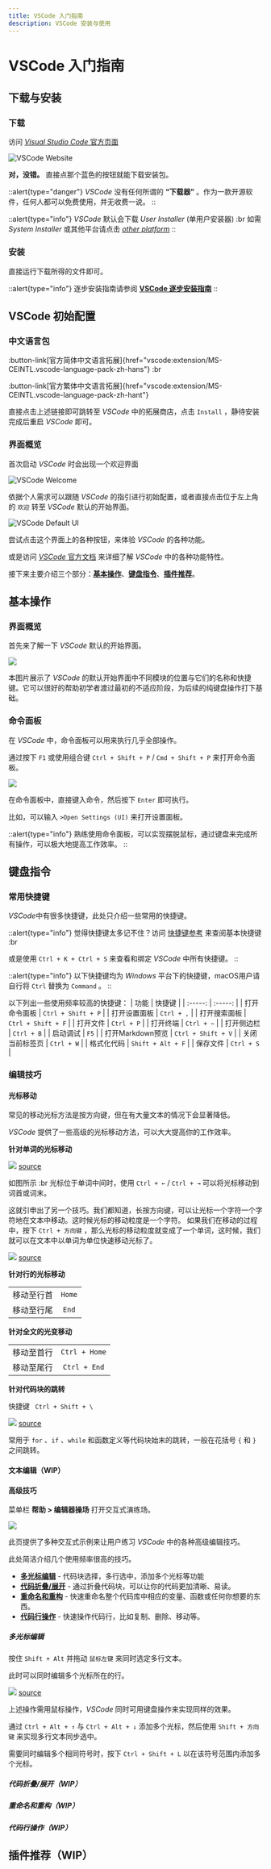 ```yaml
---
title: VSCode 入门指南
description: VSCode 安装与使用
---
```


# VSCode 入门指南

## 下载与安装

### 下载

访问 [*Visual Studio Code* 官方页面][VSCode]

![VSCode Website](/img/2/0/web.png)

**对，没错。** 直接点那个蓝色的按钮就能下载安装包。

::alert{type="danger"}
*VSCode* 没有任何所谓的 **“下载器”** 。作为一款开源软件，任何人都可以免费使用，并无收费一说。
::

::alert{type="info"}
*VSCode* 默认会下载 *User Installer* (单用户安装器) :br
如需 *System Installer* 或其他平台请点击 [*other platform*](https://code.visualstudio.com/#alt-downloads)
::

[VSCode]: https://code.visualstudio.com/


### 安装

直接运行下载所得的文件即可。

::alert{type="info"}
逐步安装指南请参阅 [**VSCode 逐步安装指南**](./1.vscode-install-step-by-step.md)
::

## VSCode 初始配置

### 中文语言包

:button-link[官方简体中文语言拓展]{href="vscode:extension/MS-CEINTL.vscode-language-pack-zh-hans"} :br

:button-link[官方繁体中文语言拓展]{href="vscode:extension/MS-CEINTL.vscode-language-pack-zh-hant"}

直接点击上述链接即可跳转至 *VSCode* 中的拓展商店，点击 `Install` ，静待安装完成后重启 *VSCode* 即可。


### 界面概览

首次启动 *VSCode* 时会出现一个欢迎界面

![VSCode Welcome](/img/2/0/Welcome.png)

依据个人需求可以跟随 *VSCode* 的指引进行初始配置，或者直接点击位于左上角的 `欢迎` 转至 *VSCode* 默认的开始界面。

![VSCode Default UI](/img/2/0/DefaultUI.png)

尝试点击这个界面上的各种按钮，来体验 *VSCode* 的各种功能。

或是访问 [*VSCode* 官方文档][VSCode-doc] 来详细了解 *VSCode* 中的各种功能特性。

接下来主要介绍三个部分：[**基本操作**](#基本操作)、[**键盘指令**](#键盘操作)、[**插件推荐**](#推荐插件)。


## 基本操作

### 界面概览

首先来了解一下 *VSCode* 默认的开始界面。

![](/img/2/0/DefaultUIwithComment.png)

本图片展示了 *VSCode* 的默认开始界面中不同模块的位置与它们的名称和快捷键。它可以很好的帮助初学者渡过最初的不适应阶段，为后续的纯键盘操作打下基础。


### 命令面板

在 *VSCode* 中，命令面板可以用来执行几乎全部操作。

通过按下 `F1` 或使用组合键 `Ctrl + Shift + P` / `Cmd + Shift + P` 来打开命令面板。

![](/img/2/0/CommandPanel.png)

在命令面板中，直接键入命令，然后按下 `Enter` 即可执行。

比如，可以输入 `>Open Settings (UI)` 来打开设置面板。

::alert{type="info"}
熟练使用命令面板，可以实现摆脱鼠标，通过键盘来完成所有操作，可以极大地提高工作效率。
::


## 键盘指令

### 常用快捷键

*VSCode*中有很多快捷键，此处只介绍一些常用的快捷键。

::alert{type="info"}
觉得快捷键太多记不住？访问 [快捷键参考](https://code.visualstudio.com/shortcuts/keyboard-shortcuts-windows.pdf) 来查阅基本快捷键 :br

或是使用 `Ctrl + K + Ctrl + S` 来查看和绑定 *VSCode* 中所有快捷键。
::

::alert{type="info"}
以下快捷键均为 *Windows* 平台下的快捷键，macOS用户请自行将 `Ctrl` 替换为 `Command` 。
::

以下列出一些使用频率较高的快捷键：
| 功能 | 快捷键 |
| :-----: | :-----: |
| 打开命令面板 | `Ctrl + Shift + P` |
| 打开设置面板 | `Ctrl + ,` |
| 打开搜索面板 | `Ctrl + Shift + F` |
| 打开文件 | `Ctrl + P` |
| 打开终端 | `Ctrl + ~` |
| 打开侧边栏 | `Ctrl + B` |
| 启动调试 | `F5` |
| 打开Markdown预览 | `Ctrl + Shift + V` |
| 关闭当前标签页 | `Ctrl + W` |
| 格式化代码 | `Shift + Alt + F` |
| 保存文件 | `Ctrl + S` |


### 编辑技巧

#### 光标移动

常见的移动光标方法是按方向键，但在有大量文本的情况下会显著降低。

*VSCode* 提供了一些高级的光标移动方法，可以大大提高你的工作效率。

**针对单词的光标移动**

![](/img/2/0/Keyboard-1.gif)
[source](http://img.geek-docs.com/vscode/keyboard/keyboard-1.gif)

如图所示 :br
光标位于单词中间时，使用 `Ctrl + ←` / `Ctrl + →` 可以将光标移动到词首或词末。

这就引申出了另一个技巧。我们都知道，长按方向键，可以让光标一个字符一个字符地在文本中移动。这时候光标的移动粒度是一个字符。
如果我们在移动的过程中，按下 `Ctrl + 方向键` ，那么光标的移动粒度就变成了一个单词，这时候，我们就可以在文本中以单词为单位快速移动光标了。

![](/img/2/0/Keyboard-2.gif)
[source](http://img.geek-docs.com/vscode/keyboard/keyboard-2.gif)



**针对行的光标移动**

|           |           |
| :-------: | :-------: |
| 移动至行首 | `Home`     |
| 移动至行尾 | `End`      |


**针对全文的光变移动**

|           |           |
| :-------: | :-------: |
| 移动至首行 | `Ctrl + Home` |
| 移动至尾行 | `Ctrl + End` |


**针对代码块的跳转**

快捷键 ` Ctrl + Shift + \`

![](/img/2/0/Keyboard-3.gif)
[source](http://img.geek-docs.com/vscode/keyboard/keyboard-4.gif)

常用于 `for` 、`if` 、`while` 和函数定义等代码块始末的跳转，一般在花括号 ` { ` 和 ` } `之间跳转。


#### 文本编辑（WIP）
<!--
TODO
-->


#### 高级技巧

菜单栏 **帮助 > 编辑器操场** 打开交互式演练场。

![](/img/2/0/EditorPlayground.png)

此页提供了多种交互式示例来让用户练习 *VSCode* 中的各种高级编辑技巧。

此处简洁介绍几个使用频率很高的技巧。

- [**多光标编辑**](#多光标编辑) - 代码块选择，多行选中，添加多个光标等功能
- [**代码折叠/展开**](#代码折叠/展开) - 通过折叠代码块，可以让你的代码更加清晰、易读。
- [**重命名和重构**](#重命名和重构) - 快速重命名整个代码库中相应的变量、函数或任何你想要的东西。
- [**代码行操作**](#代码行操作) - 快速操作代码行，比如复制、删除、移动等。


##### **多光标编辑**

按住 `Shift + Alt` 并拖动 `鼠标左键` 来同时选定多行文本。

此时可以同时编辑多个光标所在的行。

![](/img/2/0/Multicursor-1.gif)
[source](https://code.visualstudio.com/assets/docs/editor/codebasics/multicursor.gif)

上述操作需用鼠标操作，*VSCode* 同时可用键盘操作来实现同样的效果。

通过 `Ctrl + Alt + ↑` 与 `Ctrl + Alt + ↓` 添加多个光标，然后使用 `Shift + 方向键` 来实现多行文本同步选中。

需要同时编辑多个相同符号时，按下 `Ctrl + Shift + L` 以在该符号范围内添加多个光标。


##### **代码折叠/展开**（WIP）


##### **重命名和重构**（WIP）


##### **代码行操作**（WIP）


## 插件推荐（WIP）



[VSCode-doc]: https://code.visualstudio.com/docs

